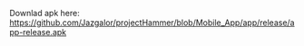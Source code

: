 Downlad apk here: https://github.com/Jazgalor/projectHammer/blob/Mobile_App/app/release/app-release.apk
